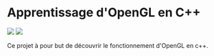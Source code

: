 # Apprentissage d'OpenGL en C++
<img src="https://img.shields.io/badge/-C%2B%2B-blue?style=flat&logo=c%2B%2B">  
<img src="https://img.shields.io/badge/OpenGL-GLAD-green?style=flat&logo=opengl">  

Ce projet à pour but de découvrir le fonctionnement d'OpenGL en c++.


